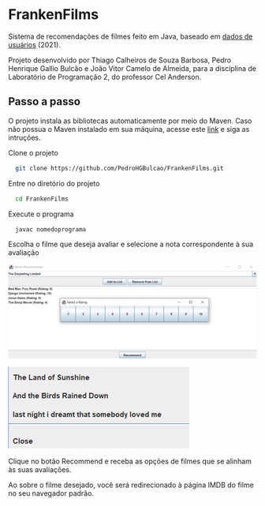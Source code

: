 # FrankenFilms

Sistema de recomendações de filmes feito em Java, baseado em [dados de usuários](https://www.kaggle.com/datasets/samlearner/letterboxd-movie-ratings-data/data?select=ratings_export.csv) (2021).

Projeto desenvolvido por Thiago Calheiros de Souza Barbosa, Pedro Henrique Gallio Bulcão e João Vitor Camelo de Almeida, para a disciplina de Laboratório de Programação 2, do professor Cel Anderson. 





## Passo a passo
O projeto instala as bibliotecas automaticamente por meio do Maven. 
Caso não possua o Maven instalado em sua máquina, acesse este [link](https://maven.apache.org/install.html) e siga as intruções.

Clone o projeto

```bash
  git clone https://github.com/PedroHGBulcao/FrankenFilms.git
```

Entre no diretório do projeto

```bash
  cd FrankenFilms
```
Execute o programa

```bash 
  javac nomedoprograma
```

Escolha o filme que deseja avaliar e selecione a nota correspondente à sua avaliação

![App Screenshot](Menu.png)

![App Screenshot](Recommendations.png)

Clique no botão Recommend e receba as opções de filmes que se alinham às suas avaliações. 

Ao sobre o filme desejado, você será redirecionado à página IMDB do filme no seu navegador padrão.